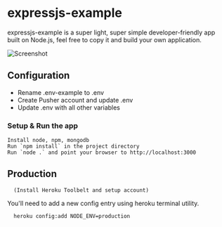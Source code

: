 # expressjs-example

expressjs-example is a super light, super simple developer-friendly app built on Node.js, feel free to copy it and build your own application.

![Screenshot](https://raw.github.com/csanz/nodejs-blog/master/public/images/sample.jpg)

## Configuration

* Rename .env-example to .env
* Create Pusher account and update .env
* Update .env with all other variables

### Setup & Run the app

    Install node, npm, mongodb
    Run `npm install` in the project directory
    Run `node .` and point your browser to http://localhost:3000

## Production

      (Install Heroku Toolbelt and setup account)

You'll need to add a new config entry using heroku terminal utility.

      heroku config:add NODE_ENV=production
